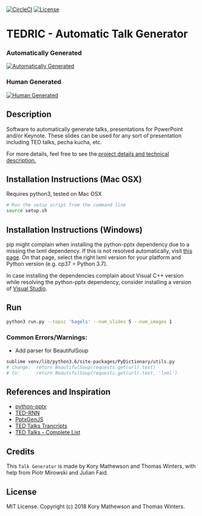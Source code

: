 [![CircleCI](https://circleci.com/gh/korymath/talk-generator.svg?style=svg&circle-token=dcba7d5a9ff7953cff0526e201990c0b811b3aae)](https://circleci.com/gh/korymath/talk-generator)
[![License](https://img.shields.io/github/license/mashape/apistatus.svg)](https://github.com/korymath/britbot/blob/master/LICENSE.md)

# TEDRIC - Automatic Talk Generator

### Automatically Generated
[![Automatically Generated](https://media.giphy.com/media/x47rKzgCuCaqFqmxSc/giphy.gif)](https://www.youtube.com/watch?v=bhZezzMu7D4 "Automatically Generated")

### Human Generated
[![Human Generated](https://media.giphy.com/media/9FZONXXfCYdnp2eGd1/giphy-downsized-large.gif)](https://www.youtube.com/watch?v=QJ8i8cpVK0E "Human Generated")

## Description

Software to automatically generate talks, presentations for PowerPoint and/or Keynote. These slides can be used for any sort of presentation including TED talks, pecha kucha, etc.

For more details, feel free to see the [project details and technical description.](https://docs.google.com/document/d/1R7v6XELpqCwPH3kZzZHefAY1GiL32_wRhQOT8PpzEys/edit?usp=sharing)

## Installation Instructions (Mac OSX)

Requires python3, tested on Mac OSX

```sh
# Run the setup script from the command line
source setup.sh
```

## Installation Instructions (Windows)

pip might complain when installing the python-pptx dependency due to a missing the lxml dependency.
If this is not resolved automatically, visit [this page](https://www.lfd.uci.edu/~gohlke/pythonlibs/#lxml).
On that page, select the right lxml version for your platform and Python version (e.g. cp37 = Python 3.7).

In case installing the dependencies complain about Visual C++ version while resolving the python-pptx dependency,
consider installing a version of [Visual Studio](https://docs.microsoft.com/en-us/visualstudio/install/install-visual-studio).

## Run

```sh
python3 run.py --topic 'bagels' --num_slides 5 --num_images 1
```

### Common Errors/Warnings:

* Add parser for BeautifulSoup

```sh
sublime venv/lib/python3.6/site-packages/PyDictionary/utils.py
# change:  return BeautifulSoup(requests.get(url).text)
# to: 	   return BeautifulSoup(requests.get(url).text, 'lxml')
```

## References and Inspiration

* [python-pptx](https://github.com/scanny/python-pptx)
* [TED-RNN](https://github.com/samim23/TED-RNN)
* [PptxGenJS](https://gitbrent.github.io/PptxGenJS/docs/quick-start.html)
* [TED Talks Trancripts](https://www.kaggle.com/goweiting/ted-talks-transcript)
* [TED Talks - Complete List](https://data.world/owentemple/ted-talks-complete-list)

## Credits

This ``Talk Generator`` is made by Kory Mathewson and Thomas Winters, with help from Piotr Mirowski and Julian Faid.

## License

MIT License. Copyright (c) 2018 Kory Mathewson and Thomas Winters.
